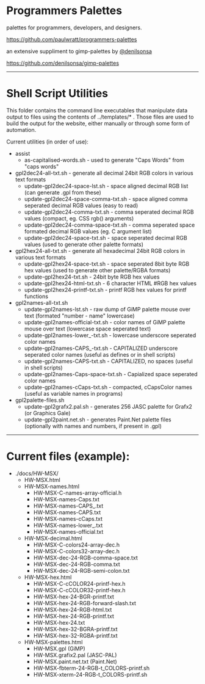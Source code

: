 # Programmers Palettes
palettes for programmers, developers, and designers.

<https://github.com/paulwratt/programmers-palettes>

an extensive suppliment to gimp-palettes by [@denilsonsa][denilsonsa]

<https://github.com/denilsonsa/gimp-palettes>

----

# Shell Script Utilities

This folder contains the command line executables that manipulate data output to files using the contents of ../templates/* . Those files are used to build the output for the website, either manually or through some form of automation.

Current utilities (in order of use):
* assist
    * as-capitalised-words.sh - used to generate "Caps Words" from "caps words"
* gpl2dec24-all-txt.sh - generate all decimal 24bit RGB colors in various text formats
    * update-gpl2dec24-space-lst.sh - space aligned decimal RGB list (can generate .gpl from these)
    * update-gpl2dec24-space-comma-txt.sh - space aligned comma seperated decimal RGB values (easy to read)
    * update-gpl2dec24-comma-txt.sh - comma seperated decimal RGB values (compact, eg. CSS rgb() arguments)
    * update-gpl2dec24-comma-space-txt.sh - comma seperated space formated decimal RGB values (eg. C argument list)
    * update-gpl2dec24-space-txt.sh - space seperated decimal RGB values (used to generate other palette formats)
* gpl2hex24-all-txt.sh - generate all hexadecimal 24bit RGB colors in various text formats
    * update-gpl2hex24-space-txt.sh - space seperated 8bit byte RGB hex values (used to generate other palette/RGBA formats)
    * update-gpl2hex24-txt.sh - 24bit byte RGB hex values
    * update-gpl2hex24-html-txt.sh - 6 character HTML #RGB hex values
    * update-gpl2hex24-printf-txt.sh - printf RGB hex values for printf functions
* gpl2names-all-txt.sh
    * update-gpl2names-lst.sh - raw dump of GiMP palette mouse over text (formated "number - name" lowercase)
    * update-gpl2names-official-txt.sh - color names of GiMP palette mouse over text (lowercase space seperated text)
    * update-gpl2names-lower_-txt.sh - lowercase underscore seperated color names
    * update-gpl2names-CAPS_-txt.sh - CAPITALIZED underscore seperated color names (useful as defines or in shell scripts)
    * update-gpl2names-CAPS-txt.sh - CAPITALIZED, no spaces (useful in shell scripts)
    * update-gpl2names-Caps-space-txt.sh - Capialized space seperated color names
    * update-gpl2names-cCaps-txt.sh - compacted, cCapsColor names (useful as variable names in programs)
* gpl2palette-files.sh
    * update-gpl2grafx2.pal.sh - generates 256 JASC palette for Grafx2 (or Graphics Gale)
    * update-gpl2paint.net.sh - generates Paint.Net palette files (optionally with names and numbers, if present in .gpl)

----

# Current files (example):

* ./docs/HW-MSX/
    * HW-MSX.html
    * HW-MSX-names.html
        * HW-MSX-C-names-array-official.h
        * HW-MSX-names-Caps.txt
        * HW-MSX-names-CAPS_.txt
        * HW-MSX-names-CAPS.txt
        * HW-MSX-names-cCaps.txt
        * HW-MSX-names-lower_.txt
        * HW-MSX-names-official.txt
    * HW-MSX-decimal.html
        * HW-MSX-C-colors24-array-dec.h
        * HW-MSX-C-colors32-array-dec.h
        * HW-MSX-dec-24-RGB-comma-space.txt
        * HW-MSX-dec-24-RGB-comma.txt
        * HW-MSX-dec-24-RGB-semi-colon.txt
    * HW-MSX-hex.html
        * HW-MSX-C-cCOLOR24-printf-hex.h
        * HW-MSX-C-cCOLOR32-printf-hex.h
        * HW-MSX-hex-24-BGR-printf.txt
        * HW-MSX-hex-24-RGB-forward-slash.txt
        * HW-MSX-hex-24-RGB-html.txt
        * HW-MSX-hex-24-RGB-printf.txt
        * HW-MSX-hex-24.txt
        * HW-MSX-hex-32-BGRA-printf.txt
        * HW-MSX-hex-32-RGBA-printf.txt
    * HW-MSX-palettes.html
        * HW-MSX.gpl (GiMP)
        * HW-MSX.grafix2.pal (JASC-PAL)
        * HW-MSX.paint.net.txt (Paint.Net)
        * HW-MSX-fbterm-24-RGB-t_COLORS-printf.sh
        * HW-MSX-xterm-24-RGB-t_COLORS-printf.sh

[denilsonsa]: https://github.com/denilsonsa
[gimp-preview]: http://denilsonsa.github.io/gimp-palettes/index.html
